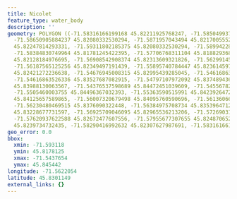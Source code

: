 ```yaml
---
title: Nicolet
feature_type: water_body
description: ''
geometry: POLYGON ((-71.58316166199168 45.82211925768247, -71.58504993713831 45.82068369354477,
  -71.58650905884237 45.82080332530294, -71.5871957043494 45.82170055529881, -71.59243137634581
  45.82247814293331, -71.59311802185375 45.82080332530294, -71.58994228638029 45.8182910043928,
  -71.58384830749964 45.81781245422395, -71.57706768311104 45.81882936841646, -71.57509357727625
  45.82128184976695, -71.56908542908374 45.82313609321826, -71.56299145020219 45.82265758469121,
  -71.56187565125256 45.82349497191439, -71.55895740784447 45.82361459763194, -71.55063183106365
  45.82421272236638, -71.54676945008315 45.82995439285045, -71.54616863526336 45.83342303177623,
  -71.54616863526336 45.83527687082915, -71.54797107972092 45.83748943660096, -71.54788524903277
  45.83988130063567, -71.54376537598689 45.84472451039609, -71.54556782044446 45.84544198709573,
  -71.5505460003755 45.84496367032393, -71.55363590515991 45.84239264721462, -71.55569584168285
  45.84125657589865, -71.56007320679498 45.84095760590696, -71.56136066712183 45.84041945587386,
  -71.56230480469515 45.8376090322448, -71.56384975708734 45.83539647122831, -71.56676800049544
  45.83228677731597, -71.56925709046095 45.82965536213206, -71.57269031799889 45.82780133582105,
  -71.57620937622588 45.82672477607556, -71.57955677307655 45.82487065215181, -71.58264667786096
  45.8239734732435, -71.58290416992632 45.82307627987691, -71.58316166199168 45.82211925768247))
geo_error: 0.0
bbox:
  xmin: -71.593118
  ymin: 45.8178125
  xmax: -71.5437654
  ymax: 45.845442
longitude: -71.5622054
latitude: 45.8301149
external_links: {}
---
```

